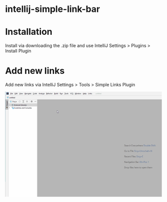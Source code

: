 # intellij-simple-link-bar

# Installation
Install via downloading the .zip file and use IntelliJ Settings > Plugins > Install Plugin 

# Add new links
Add new links via IntelliJ Settings > Tools > Simple Links Plugin

![Configuration](https://github.com/stephnan/intellij-simple-link-bar/blob/main/clickpath.gif)
